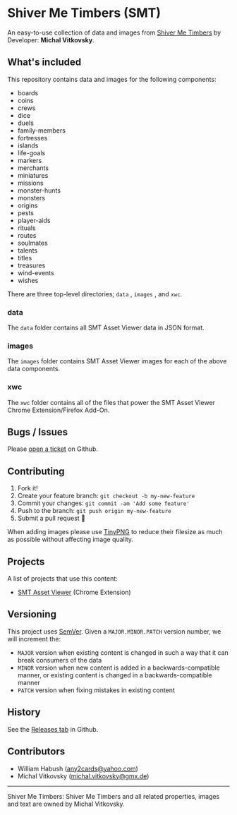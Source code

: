 # Shiver Me Timbers (SMT)

An easy-to-use collection of data and images from [Shiver Me Timbers](https://www.kickstarter.com/projects/shivermetimbers/shiver-me-timbers-0) by Developer: **Michal Vitkovsky**.

## What's included

This repository contains data and images for the following components:

- boards
- coins
- crews
- dice
- duels
- family-members
- fortresses
- islands
- life-goals
- markers
- merchants
- miniatures
- missions
- monster-hunts
- monsters
- origins
- pests
- player-aids
- rituals
- routes
- soulmates
- talents
- titles
- treasures
- wind-events
- wishes

There are three top-level directories; `data` , `images` , and `xwc`.

### data

The `data` folder contains all SMT Asset Viewer data in JSON format.

### images

The `images` folder contains SMT Asset Viewer images for each of the above data components.

### xwc

The `xwc` folder contains all of the files that power the SMT Asset Viewer Chrome Extension/Firefox Add-On.

## Bugs / Issues

Please [open a ticket](https://github.com/any2cards/smt/issues/new) on Github.

## Contributing

1. Fork it!
2. Create your feature branch: `git checkout -b my-new-feature`
3. Commit your changes: `git commit -am 'Add some feature'`
4. Push to the branch: `git push origin my-new-feature`
5. Submit a pull request :tada:

When adding images please use [TinyPNG](https://tinypng.com/) to reduce their filesize as much as possible without affecting image quality.

## Projects

A list of projects that use this content:

- [SMT Asset Viewer](https://chromewebstore.google.com/detail/smt-asset-viewer/ghkemgcekgmlbljofgjgcglodnchnnal) (Chrome Extension)

## Versioning

This project uses [SemVer](http://semver.org/). Given a `MAJOR.MINOR.PATCH` version number, we will increment the:
- `MAJOR` version when existing content is changed in such a way that it can break consumers of the data
- `MINOR` version when new content is added in a backwards-compatible manner, or existing content is changed in a backwards-compatible manner
- `PATCH` version when fixing mistakes in existing content

## History

See the [Releases tab](https://github.com/any2cards/smt/releases) in Github.

## Contributors

- William Habush (any2cards@yahoo.com)
- Michal Vitkovsky (michal.vitkovsky@gmx.de)

---

Shiver Me Timbers: Shiver Me Timbers and all related properties, images and text are owned by Michal Vitkovsky.

